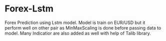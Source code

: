 # Forex-Lstm
Forex Prediction using Lstm model. Model is train on EUR/USD but it perform well on other pair as MinMaxScaling is done before passing data to model. Many Indicatior are also added as well with help of Talib library.
